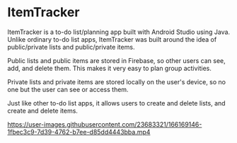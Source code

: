 # ItemTracker

ItemTracker is a to-do list/planning app built with Android Studio using Java. Unlike ordinary to-do list apps, ItemTracker
was built around the idea of public/private lists and public/private items.

Public lists and public items are stored in Firebase, so other users can see, add, and delete them. This makes it very easy
to plan group activities.

Private lists and private items are stored locally on the user's device, so no one but the user can see or access them. 

Just like other to-do list apps, it allows users to create and delete lists, and create and delete items. 



https://user-images.githubusercontent.com/23683321/166169146-1fbec3c9-7d39-4762-b7ee-d85dd4443bba.mp4

